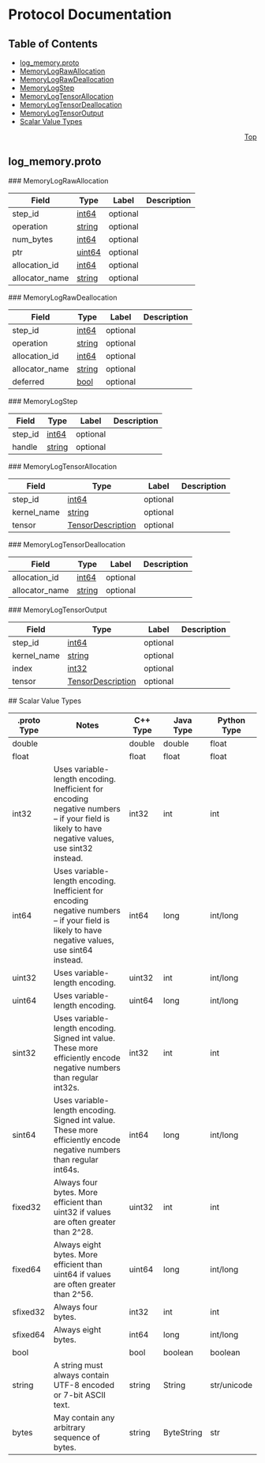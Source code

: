 # Protocol Documentation
<a name="top"/>

## Table of Contents
* [log_memory.proto](#log_memory.proto)
 * [MemoryLogRawAllocation](#tensorflow.MemoryLogRawAllocation)
 * [MemoryLogRawDeallocation](#tensorflow.MemoryLogRawDeallocation)
 * [MemoryLogStep](#tensorflow.MemoryLogStep)
 * [MemoryLogTensorAllocation](#tensorflow.MemoryLogTensorAllocation)
 * [MemoryLogTensorDeallocation](#tensorflow.MemoryLogTensorDeallocation)
 * [MemoryLogTensorOutput](#tensorflow.MemoryLogTensorOutput)
* [Scalar Value Types](#scalar-value-types)

<a name="log_memory.proto"/>
<p align="right"><a href="#top">Top</a></p>

## log_memory.proto



<a name="tensorflow.MemoryLogRawAllocation"/>
### MemoryLogRawAllocation


| Field | Type | Label | Description |
| ----- | ---- | ----- | ----------- |
| step_id | [int64](#int64) | optional |  |
| operation | [string](#string) | optional |  |
| num_bytes | [int64](#int64) | optional |  |
| ptr | [uint64](#uint64) | optional |  |
| allocation_id | [int64](#int64) | optional |  |
| allocator_name | [string](#string) | optional |  |


<a name="tensorflow.MemoryLogRawDeallocation"/>
### MemoryLogRawDeallocation


| Field | Type | Label | Description |
| ----- | ---- | ----- | ----------- |
| step_id | [int64](#int64) | optional |  |
| operation | [string](#string) | optional |  |
| allocation_id | [int64](#int64) | optional |  |
| allocator_name | [string](#string) | optional |  |
| deferred | [bool](#bool) | optional |  |


<a name="tensorflow.MemoryLogStep"/>
### MemoryLogStep


| Field | Type | Label | Description |
| ----- | ---- | ----- | ----------- |
| step_id | [int64](#int64) | optional |  |
| handle | [string](#string) | optional |  |


<a name="tensorflow.MemoryLogTensorAllocation"/>
### MemoryLogTensorAllocation


| Field | Type | Label | Description |
| ----- | ---- | ----- | ----------- |
| step_id | [int64](#int64) | optional |  |
| kernel_name | [string](#string) | optional |  |
| tensor | [TensorDescription](#tensorflow.TensorDescription) | optional |  |


<a name="tensorflow.MemoryLogTensorDeallocation"/>
### MemoryLogTensorDeallocation


| Field | Type | Label | Description |
| ----- | ---- | ----- | ----------- |
| allocation_id | [int64](#int64) | optional |  |
| allocator_name | [string](#string) | optional |  |


<a name="tensorflow.MemoryLogTensorOutput"/>
### MemoryLogTensorOutput


| Field | Type | Label | Description |
| ----- | ---- | ----- | ----------- |
| step_id | [int64](#int64) | optional |  |
| kernel_name | [string](#string) | optional |  |
| index | [int32](#int32) | optional |  |
| tensor | [TensorDescription](#tensorflow.TensorDescription) | optional |  |







<a name="scalar-value-types"/>
## Scalar Value Types

| .proto Type | Notes | C++ Type | Java Type | Python Type |
| ----------- | ----- | -------- | --------- | ----------- |
| <a name="double"/> double |  | double | double | float |
| <a name="float"/> float |  | float | float | float |
| <a name="int32"/> int32 | Uses variable-length encoding. Inefficient for encoding negative numbers – if your field is likely to have negative values, use sint32 instead. | int32 | int | int |
| <a name="int64"/> int64 | Uses variable-length encoding. Inefficient for encoding negative numbers – if your field is likely to have negative values, use sint64 instead. | int64 | long | int/long |
| <a name="uint32"/> uint32 | Uses variable-length encoding. | uint32 | int | int/long |
| <a name="uint64"/> uint64 | Uses variable-length encoding. | uint64 | long | int/long |
| <a name="sint32"/> sint32 | Uses variable-length encoding. Signed int value. These more efficiently encode negative numbers than regular int32s. | int32 | int | int |
| <a name="sint64"/> sint64 | Uses variable-length encoding. Signed int value. These more efficiently encode negative numbers than regular int64s. | int64 | long | int/long |
| <a name="fixed32"/> fixed32 | Always four bytes. More efficient than uint32 if values are often greater than 2^28. | uint32 | int | int |
| <a name="fixed64"/> fixed64 | Always eight bytes. More efficient than uint64 if values are often greater than 2^56. | uint64 | long | int/long |
| <a name="sfixed32"/> sfixed32 | Always four bytes. | int32 | int | int |
| <a name="sfixed64"/> sfixed64 | Always eight bytes. | int64 | long | int/long |
| <a name="bool"/> bool |  | bool | boolean | boolean |
| <a name="string"/> string | A string must always contain UTF-8 encoded or 7-bit ASCII text. | string | String | str/unicode |
| <a name="bytes"/> bytes | May contain any arbitrary sequence of bytes. | string | ByteString | str |
